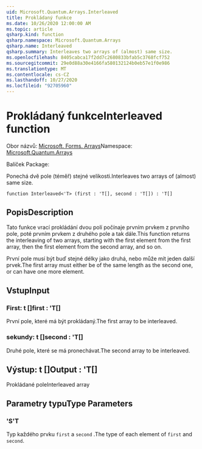 ```yaml
---
uid: Microsoft.Quantum.Arrays.Interleaved
title: Prokládaný funkce
ms.date: 10/26/2020 12:00:00 AM
ms.topic: article
qsharp.kind: function
qsharp.namespace: Microsoft.Quantum.Arrays
qsharp.name: Interleaved
qsharp.summary: Interleaves two arrays of (almost) same size.
ms.openlocfilehash: 8405cabca17f2dd7c2680833bfab5c3768fcf752
ms.sourcegitcommit: 29e0d88a30e4166fa580132124b0eb57e1f0e986
ms.translationtype: MT
ms.contentlocale: cs-CZ
ms.lasthandoff: 10/27/2020
ms.locfileid: "92705960"
---
```

# <a name="interleaved-function"></a><span data-ttu-id="76194-102">Prokládaný funkce</span><span class="sxs-lookup"><span data-stu-id="76194-102">Interleaved function</span></span>

<span data-ttu-id="76194-103">Obor názvů: [Microsoft. Forms. Arrays](xref:Microsoft.Quantum.Arrays)</span><span class="sxs-lookup"><span data-stu-id="76194-103">Namespace: [Microsoft.Quantum.Arrays](xref:Microsoft.Quantum.Arrays)</span></span>

<span data-ttu-id="76194-104">Balíček [](https://nuget.org/packages/)</span><span class="sxs-lookup"><span data-stu-id="76194-104">Package: [](https://nuget.org/packages/)</span></span>


<span data-ttu-id="76194-105">Ponechá dvě pole (téměř) stejné velikosti.</span><span class="sxs-lookup"><span data-stu-id="76194-105">Interleaves two arrays of (almost) same size.</span></span>

```qsharp
function Interleaved<'T> (first : 'T[], second : 'T[]) : 'T[]
```


## <a name="description"></a><span data-ttu-id="76194-106">Popis</span><span class="sxs-lookup"><span data-stu-id="76194-106">Description</span></span>

<span data-ttu-id="76194-107">Tato funkce vrací prokládání dvou polí počínaje prvním prvkem z prvního pole, poté prvním prvkem z druhého pole a tak dále.</span><span class="sxs-lookup"><span data-stu-id="76194-107">This function returns the interleaving of two arrays, starting with the first element from the first array, then the first element from the second array, and so on.</span></span>

<span data-ttu-id="76194-108">První pole musí být buď stejné délky jako druhá, nebo může mít jeden další prvek.</span><span class="sxs-lookup"><span data-stu-id="76194-108">The first array must either be of the same length as the second one, or can have one more element.</span></span>

## <a name="input"></a><span data-ttu-id="76194-109">Vstup</span><span class="sxs-lookup"><span data-stu-id="76194-109">Input</span></span>

### <a name="first--t"></a><span data-ttu-id="76194-110">First: t []</span><span class="sxs-lookup"><span data-stu-id="76194-110">first : 'T[]</span></span>

<span data-ttu-id="76194-111">První pole, které má být prokládaný.</span><span class="sxs-lookup"><span data-stu-id="76194-111">The first array to be interleaved.</span></span>


### <a name="second--t"></a><span data-ttu-id="76194-112">sekundy: t []</span><span class="sxs-lookup"><span data-stu-id="76194-112">second : 'T[]</span></span>

<span data-ttu-id="76194-113">Druhé pole, které se má pronechávat.</span><span class="sxs-lookup"><span data-stu-id="76194-113">The second array to be interleaved.</span></span>



## <a name="output--t"></a><span data-ttu-id="76194-114">Výstup: t []</span><span class="sxs-lookup"><span data-stu-id="76194-114">Output : 'T[]</span></span>

<span data-ttu-id="76194-115">Prokládané pole</span><span class="sxs-lookup"><span data-stu-id="76194-115">Interleaved array</span></span>

## <a name="type-parameters"></a><span data-ttu-id="76194-116">Parametry typu</span><span class="sxs-lookup"><span data-stu-id="76194-116">Type Parameters</span></span>

### <a name="t"></a><span data-ttu-id="76194-117">'S</span><span class="sxs-lookup"><span data-stu-id="76194-117">'T</span></span>

<span data-ttu-id="76194-118">Typ každého prvku `first` a `second` .</span><span class="sxs-lookup"><span data-stu-id="76194-118">The type of each element of `first` and `second`.</span></span>